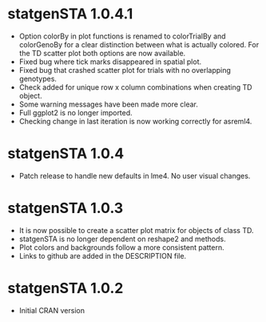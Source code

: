 # statgenSTA 1.0.4.1

* Option colorBy in plot functions is renamed to colorTrialBy and colorGenoBy for a clear distinction between what is actually colored. For the TD scatter plot both options are now available.
* Fixed bug where tick marks disappeared in spatial plot.
* Fixed bug that crashed scatter plot for trials with no overlapping genotypes.
* Check added for unique row x column combinations when creating TD object.
* Some warning messages have been made more clear.
* Full ggplot2 is no longer imported.
* Checking change in last iteration is now working correctly for asreml4.

# statgenSTA 1.0.4

* Patch release to handle new defaults in lme4. No user visual changes.

# statgenSTA 1.0.3

* It is now possible to create a scatter plot matrix for objects of class TD.
* statgenSTA is no longer dependent on reshape2 and methods.
* Plot colors and backgrounds follow a more consistent pattern.
* Links to github are added in the DESCRIPTION file.

# statgenSTA 1.0.2

* Initial CRAN version
